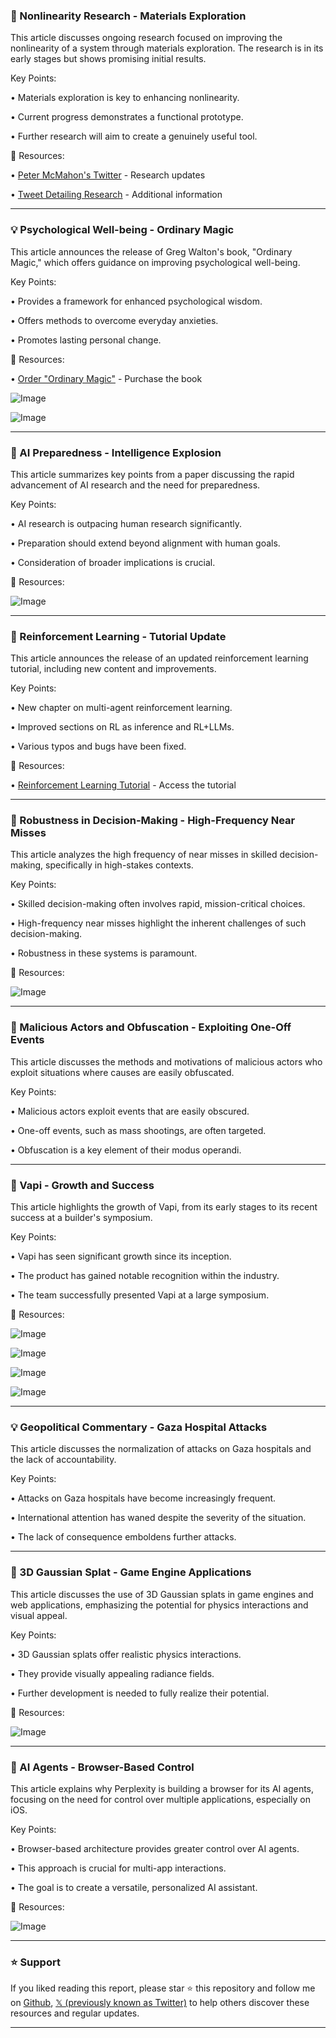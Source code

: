 ### 🤖 Nonlinearity Research - Materials Exploration

This article discusses ongoing research focused on improving the nonlinearity of a system through materials exploration.  The research is in its early stages but shows promising initial results.


Key Points:

•  Materials exploration is key to enhancing nonlinearity.


•  Current progress demonstrates a functional prototype.


•  Further research will aim to create a genuinely useful tool.


🔗 Resources:

• [Peter McMahon's Twitter](https://x.com/peterlmcmahon) - Research updates


• [Tweet Detailing Research](https://x.com/peterlmcmahon/status/1904743084199456904) - Additional information


---

### 💡 Psychological Well-being - Ordinary Magic

This article announces the release of Greg Walton's book, "Ordinary Magic," which offers guidance on improving psychological well-being.


Key Points:

• Provides a framework for enhanced psychological wisdom.


•  Offers methods to overcome everyday anxieties.


•  Promotes lasting personal change.


🔗 Resources:

• [Order "Ordinary Magic"](https://amzn.to/423aXG7) - Purchase the book


![Image](https://pbs.twimg.com/media/Gm6BftfXQAAxqeK?format=jpg&name=small)

![Image](https://pbs.twimg.com/media/Gm6Bg_nXkAAperC?format=jpg&name=small)

---

### 🤖 AI Preparedness - Intelligence Explosion

This article summarizes key points from a paper discussing the rapid advancement of AI research and the need for preparedness.


Key Points:

• AI research is outpacing human research significantly.


•  Preparation should extend beyond alignment with human goals.


•  Consideration of broader implications is crucial.



🔗 Resources:

![Image](https://pbs.twimg.com/media/Gm1GF-qXEAAJf9A?format=jpg&name=small)

---

### 🚀 Reinforcement Learning - Tutorial Update

This article announces the release of an updated reinforcement learning tutorial, including new content and improvements.


Key Points:

• New chapter on multi-agent reinforcement learning.


•  Improved sections on RL as inference and RL+LLMs.


•  Various typos and bugs have been fixed.



🔗 Resources:

• [Reinforcement Learning Tutorial](https://t.co/dWe5uNgcgp) - Access the tutorial


---

### 🤖 Robustness in Decision-Making - High-Frequency Near Misses

This article analyzes the high frequency of near misses in skilled decision-making, specifically in high-stakes contexts.


Key Points:

• Skilled decision-making often involves rapid, mission-critical choices.


•  High-frequency near misses highlight the inherent challenges of such decision-making.


•  Robustness in these systems is paramount.



🔗 Resources:

![Image](https://pbs.twimg.com/media/F8KNxjRXQAAPnDH?format=jpg&name=small)


---

### 🤖 Malicious Actors and Obfuscation - Exploiting One-Off Events

This article discusses the methods and motivations of malicious actors who exploit situations where causes are easily obfuscated.


Key Points:

•  Malicious actors exploit events that are easily obscured.


•  One-off events, such as mass shootings, are often targeted.


•  Obfuscation is a key element of their modus operandi.



---

### 🚀 Vapi - Growth and Success

This article highlights the growth of Vapi, from its early stages to its recent success at a builder's symposium.


Key Points:

•  Vapi has seen significant growth since its inception.


•  The product has gained notable recognition within the industry.


•  The team successfully presented Vapi at a large symposium.


🔗 Resources:

![Image](https://pbs.twimg.com/media/Gm0ql7aWMAAE4aw?format=jpg&name=360x360)

![Image](https://pbs.twimg.com/media/Gm0ql76WcAApran?format=jpg&name=360x360)

![Image](https://pbs.twimg.com/media/Gm0ql97XwAA-iih?format=jpg&name=360x360)

![Image](https://pbs.twimg.com/media/Gm0ql7zWMAA28tO?format=jpg&name=small)


---

### 💡 Geopolitical Commentary - Gaza Hospital Attacks

This article discusses the normalization of attacks on Gaza hospitals and the lack of accountability.


Key Points:

•  Attacks on Gaza hospitals have become increasingly frequent.


•  International attention has waned despite the severity of the situation.


•  The lack of consequence emboldens further attacks.



---

### 🤖 3D Gaussian Splat - Game Engine Applications

This article discusses the use of 3D Gaussian splats in game engines and web applications, emphasizing the potential for physics interactions and visual appeal.


Key Points:

•  3D Gaussian splats offer realistic physics interactions.


•  They provide visually appealing radiance fields.


•  Further development is needed to fully realize their potential.


🔗 Resources:

![Image](https://pbs.twimg.com/ext_tw_video_thumb/1903278449315512320/pu/img/qrybw135tDxecbUe.jpg)


---

### 🤖 AI Agents - Browser-Based Control

This article explains why Perplexity is building a browser for its AI agents, focusing on the need for control over multiple applications, especially on iOS.


Key Points:

•  Browser-based architecture provides greater control over AI agents.


•  This approach is crucial for multi-app interactions.


•  The goal is to create a versatile, personalized AI assistant.



🔗 Resources:

![Image](https://pbs.twimg.com/ext_tw_video_thumb/1903610961715658752/pu/img/WCMZciI9kX0xPssp.jpg)


---

### ⭐️ Support

If you liked reading this report, please star ⭐️ this repository and follow me on [Github](https://github.com/Drix10), [𝕏 (previously known as Twitter)](https://x.com/DRIX_10_) to help others discover these resources and regular updates.

---